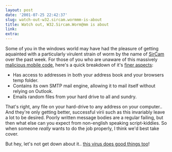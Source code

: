 ```yaml
---
layout: post
date: '2001-07-25 22:42:37'
slug: watch-out-w32.sircam.wormmm-is-about
title: Watch out, W32.Sircam.Worm@mm is about
link: 
extra: 
---
```


Some of you in the windows world may have had the pleasure of getting aquainted with a particularly virulent strain of worm by the name of [SirCam](http://www.symantec.com/avcenter/venc/data/w32.sircam.worm@mm.html) over the past week. For those of you who are unaware of this massively [malicious mobile code](http://www.oreilly.com/catalog/malmobcode/), here's a quick breakdown of it's [finer aspects](http://www.sophos.com/virusinfo/analyses/w32sircama.html):

- Has access to addresses in both your address book and your browsers temp folder.
- Contains its own SMTP mail engine, allowing it to mail itself without relying on Outlook.
- Emails random files from your hard drive to all and sundry.

That's right, any file on your hard-drive to any address on your computer..
And they're only getting better, successful virii such as this invariably leave a lot to be desired. Poorly written message bodies are a regular failing, but then what else can you expect from non-english speaking script-kiddies. So when someone *really* wants to do the job properly, I think we'd best take cover.

But hey, let's not get down about it.. [this virus does good things too](http://slashdot.org/askslashdot/01/07/25/1510213.shtml)!